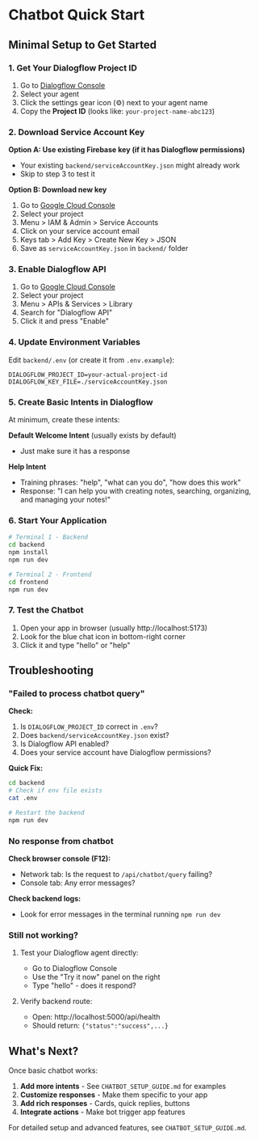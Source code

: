 # Chatbot Quick Start

## Minimal Setup to Get Started

### 1. Get Your Dialogflow Project ID

1. Go to [Dialogflow Console](https://dialogflow.cloud.google.com/)
2. Select your agent
3. Click the settings gear icon (⚙️) next to your agent name
4. Copy the **Project ID** (looks like: `your-project-name-abc123`)

### 2. Download Service Account Key

**Option A: Use existing Firebase key (if it has Dialogflow permissions)**
- Your existing `backend/serviceAccountKey.json` might already work
- Skip to step 3 to test it

**Option B: Download new key**
1. Go to [Google Cloud Console](https://console.cloud.google.com/)
2. Select your project
3. Menu > IAM & Admin > Service Accounts
4. Click on your service account email
5. Keys tab > Add Key > Create New Key > JSON
6. Save as `serviceAccountKey.json` in `backend/` folder

### 3. Enable Dialogflow API

1. Go to [Google Cloud Console](https://console.cloud.google.com/)
2. Select your project
3. Menu > APIs & Services > Library
4. Search for "Dialogflow API"
5. Click it and press "Enable"

### 4. Update Environment Variables

Edit `backend/.env` (or create it from `.env.example`):

```env
DIALOGFLOW_PROJECT_ID=your-actual-project-id
DIALOGFLOW_KEY_FILE=./serviceAccountKey.json
```

### 5. Create Basic Intents in Dialogflow

At minimum, create these intents:

**Default Welcome Intent** (usually exists by default)
- Just make sure it has a response

**Help Intent**
- Training phrases: "help", "what can you do", "how does this work"
- Response: "I can help you with creating notes, searching, organizing, and managing your notes!"

### 6. Start Your Application

```bash
# Terminal 1 - Backend
cd backend
npm install
npm run dev

# Terminal 2 - Frontend
cd frontend
npm run dev
```

### 7. Test the Chatbot

1. Open your app in browser (usually http://localhost:5173)
2. Look for the blue chat icon in bottom-right corner
3. Click it and type "hello" or "help"

## Troubleshooting

### "Failed to process chatbot query"

**Check:**
1. Is `DIALOGFLOW_PROJECT_ID` correct in `.env`?
2. Does `backend/serviceAccountKey.json` exist?
3. Is Dialogflow API enabled?
4. Does your service account have Dialogflow permissions?

**Quick Fix:**
```bash
cd backend
# Check if env file exists
cat .env

# Restart the backend
npm run dev
```

### No response from chatbot

**Check browser console (F12):**
- Network tab: Is the request to `/api/chatbot/query` failing?
- Console tab: Any error messages?

**Check backend logs:**
- Look for error messages in the terminal running `npm run dev`

### Still not working?

1. Test your Dialogflow agent directly:
   - Go to Dialogflow Console
   - Use the "Try it now" panel on the right
   - Type "hello" - does it respond?

2. Verify backend route:
   - Open: http://localhost:5000/api/health
   - Should return: `{"status":"success",...}`

## What's Next?

Once basic chatbot works:

1. **Add more intents** - See `CHATBOT_SETUP_GUIDE.md` for examples
2. **Customize responses** - Make them specific to your app
3. **Add rich responses** - Cards, quick replies, buttons
4. **Integrate actions** - Make bot trigger app features

For detailed setup and advanced features, see `CHATBOT_SETUP_GUIDE.md`.
